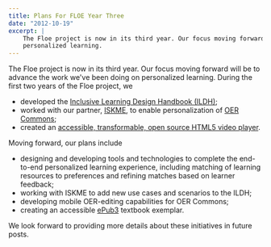 ```yaml
---
title: Plans For FLOE Year Three
date: "2012-10-19"
excerpt: |
    The Floe project is now in its third year. Our focus moving forward will be to advance the work we've been doing on
    personalized learning.
---
```


The Floe project is now in its third year. Our focus moving forward will be to advance the
work we've been doing on personalized learning. During the first two years of the Floe project, we

* developed the [Inclusive Learning Design Handbook (ILDH)](https://handbook.floeproject.org/);
* worked with our partner, [ISKME](https://www.iskme.org/),
to enable personalization of [OER Commons](https://www.oercommons.org/);
* created an [accessible, transformable, open source HTML5 video player](https://build-videoplayer.fluidproject.org/demos/Mammals).

Moving forward, our plans include

* designing and developing tools and technologies to complete the end-to-end
  personalized learning experience, including matching of learning resources
  to preferences and refining matches based on learner feedback;
* working with ISKME to add new use cases and scenarios to the ILDH;
* developing mobile OER-editing capabilities for OER Commons;
* creating an accessible [ePub3](http://idpf.org/epub/30/) textbook exemplar.

We look forward to providing more details about these initiatives in future posts.
